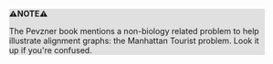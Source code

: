 <div style="margin:2em; background-color: #e0e0e0;">

<strong>⚠️NOTE️️️⚠️</strong>

The Pevzner book mentions a non-biology related problem to help illustrate alignment graphs: the Manhattan Tourist problem. Look it up if you're confused.
</div>

